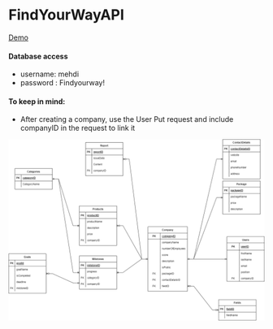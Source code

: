 # FindYourWayAPI
[Demo](https://findyourwayapi.azurewebsites.net/)


#### Database access
* username: mehdi
* password : Findyourway!


#### To keep in mind:
* After creating a company, use the User Put request and include companyID in the request to link it



![Alt text](./data-model.PNG?raw=true "Data model diagram")
